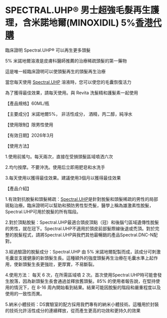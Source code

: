 # SPECTRAL.UHP® 男士超強毛髮再生護理，含米諾地爾(MINOXIDIL) 5%[香港代購](https://haircores.com/)


臨床證明 Spectral.UHP® 可以再生更多頭髮

5% 米諾地爾溶液是皮膚科醫師推薦的治療稀疏頭髮的第一藥物

這是唯一經臨床證明可以使頭髮再生的頭髮再生治療

當您每天使用 [Spectral.UHP](https://haircores.com/product/spectral-uhp-%e7%94%b7%e5%a3%ab%e8%b6%85%e5%bc%b7%e6%af%9b%e9%ab%ae%e5%86%8d%e7%94%9f%e8%ad%b7%e7%90%86%ef%bc%8c%e5%90%ab%e7%b1%b3%e8%ab%be%e5%9c%b0%e7%88%beminoxidil-5%e3%80%90%e7%be%8e/)  溶液時，您可以使您的毛囊恢復活力

為了獲得最佳效果，請每天使用。與 Revita 洗髮精和護髮素一起使用


【產品規格】60ML/瓶

【主要成分】米諾地爾5%， 非活性成分， 酒精，丙二醇，純凈水

【使用限制】限男性使用

【有效日期】2026年3月

【使用方法】

1.使用前搖勻。每天兩次，直接在受損頭髮區域噴洒六次

2.均勻按摩。不要沖洗。使用后立即用肥皂和水洗手

3.每天使用以獲得最佳效果。建議使用3個月以獲得最佳效果

【產品介紹】


1.有效對抗脫髮和頭髮稀疏：[Spectral.UHP](https://haircores.com/product/spectral-uhp-%e7%94%b7%e5%a3%ab%e8%b6%85%e5%bc%b7%e6%af%9b%e9%ab%ae%e5%86%8d%e7%94%9f%e8%ad%b7%e7%90%86%ef%bc%8c%e5%90%ab%e7%b1%b3%e8%ab%be%e5%9c%b0%e7%88%beminoxidil-5%e3%80%90%e7%be%8e/)是針對脫髮和頭髮稀疏的男性的局部斑點治療。臨床證明可以幫助和預防男性型禿髮，醫學上稱為雄激素性脫髮，Spectral.UHP可用於脫髮的所有階段。

2.對於頂點脫髮：Spectral.UHP最適合頭皮頂點（冠）和後腦勺區域遺傳性脫髮的男性，就在冠下。Spectral.UHP不適用於頭皮前部髮際線後退或禿頂。對於完整的脫髮程式，請將Spectral.UHP與我們其他最暢銷的產品Spectral.DNC-N配對。

3.經過驗證的脫髮成分：Spectral.UHP 由 5% 米諾地爾配製而成，該成分可刺激毛囊並支援健康的新頭髮生長。這種額外的強度頭髮再生治療在毛囊水準上起作用，使新頭髮生長更強壯，更厚實，不易斷裂。

4.使用方法： 每天 6 次，在所需區域噴 2 次。首次使用Spectral.UHP時可能會發生脫落，因為新頭髮生長會通過並釋放舊頭髮。85% 的使用者報告說，在堅持使用的情況下，在 8-16 周內開始看到結果。結果可能因脫髮的階段和嚴重程度以及使用的一致性而異。

5.納米小體技術：DS實驗室的配方採用我們專有的納米小體技術。這種用於封裝的技術允許活性成分的連續釋放，從而產生更高的功效和更持久的效果
